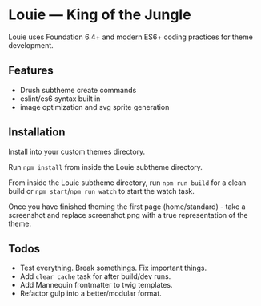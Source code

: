 # Louie — King of the Jungle

Louie uses Foundation 6.4+ and modern ES6+ coding practices for theme development.

## Features

- Drush subtheme create commands
- eslint/es6 syntax built in
- image optimization and svg sprite generation

## Installation

Install into your custom themes directory.

Run `npm install` from inside the Louie subtheme directory.

From inside the Louie subtheme directory, run `npm run build` for a clean build or `npm start`/`npm run watch` to start the watch task.

Once you have finished theming the first page (home/standard) - take a screenshot and replace screenshot.png with a true representation of the theme.

## Todos

- Test everything. Break somethings. Fix important things.
- Add `clear cache` task for after build/dev runs.
- Add Mannequin frontmatter to twig templates.
- Refactor gulp into a better/modular format.
